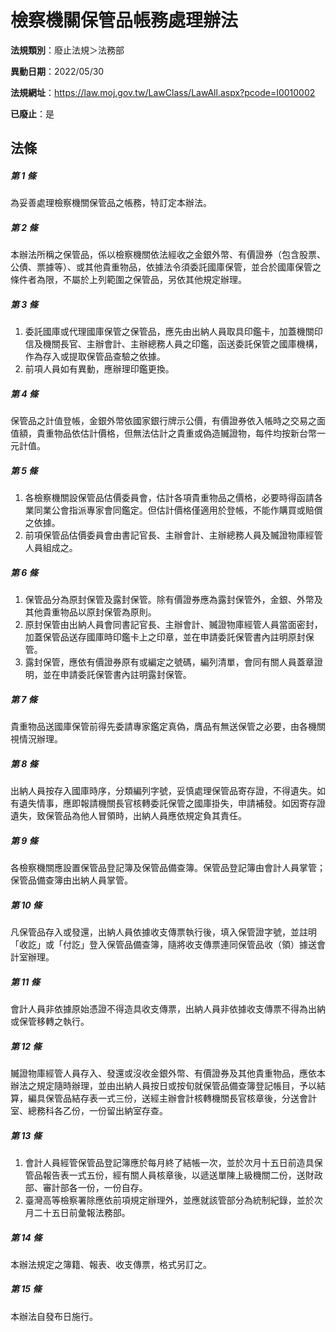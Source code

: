 # 檢察機關保管品帳務處理辦法

**法規類別**：廢止法規＞法務部

**異動日期**：2022/05/30  

**法規網址**：https://law.moj.gov.tw/LawClass/LawAll.aspx?pcode=I0010002

**已廢止**：是



## 法條
##### 第 1 條
為妥善處理檢察機關保管品之帳務，特訂定本辦法。

##### 第 2 條
本辦法所稱之保管品，係以檢察機關依法經收之金銀外幣、有價證券（包含股票、公債、票據等）、或其他貴重物品，依據法令須委託國庫保管，並合於國庫保管之條件者為限，不屬於上列範圍之保管品，另依其他規定辦理。

##### 第 3 條
1. 委託國庫或代理國庫保管之保管品，應先由出納人員取具印鑑卡，加蓋機關印信及機關長官、主辦會計、主辦總務人員之印鑑，函送委託保管之國庫機構，作為存入或提取保管品查驗之依據。
1. 前項人員如有異動，應辦理印鑑更換。

##### 第 4 條
保管品之計值登帳，金銀外幣依國家銀行牌示公價，有價證券依入帳時之交易之面值額，貴重物品依估計價格，但無法估計之貴重或偽造贓證物，每件均按新台幣一元計值。

##### 第 5 條
1. 各檢察機關設保管品估價委員會，估計各項貴重物品之價格，必要時得函請各業同業公會指派專家會同鑑定。但估計價格僅適用於登帳，不能作購買或賠償之依據。
1. 前項保管品估價委員會由書記官長、主辦會計、主辦總務人員及贓證物庫經管人員組成之。

##### 第 6 條
1. 保管品分為原封保管及露封保管。除有價證券應為露封保管外，金銀、外幣及其他貴重物品以原封保管為原則。
1. 原封保管由出納人員會同書記官長、主辦會計、贓證物庫經管人員當面密封，加蓋保管品送存國庫時印鑑卡上之印章，並在申請委託保管書內註明原封保管。
1. 露封保管，應依有價證券原有或編定之號碼，編列清單，會同有關人員蓋章證明，並在申請委託保管書內註明露封保管。

##### 第 7 條
貴重物品送國庫保管前得先委請專家鑑定真偽，膺品有無送保管之必要，由各機關視情況辦理。

##### 第 8 條
出納人員按存入國庫時序，分類編列字號，妥慎處理保管品寄存證，不得遺失。如有遺失情事，應即報請機關長官核轉委託保管之國庫掛失，申請補發。如因寄存證遺失，致保管品為他人冒領時，出納人員應依規定負其責任。

##### 第 9 條
各檢察機關應設置保管品登記簿及保管品備查簿。保管品登記簿由會計人員掌管；保管品備查簿由出納人員掌管。

##### 第 10 條
凡保管品存入或發還，出納人員依據收支傳票執行後，填入保管證字號，並註明「收訖」或「付訖」登入保管品備查簿，隨將收支傳票連同保管品收（領）據送會計室辦理。

##### 第 11 條
會計人員非依據原始憑證不得造具收支傳票，出納人員非依據收支傳票不得為出納或保管移轉之執行。

##### 第 12 條
贓證物庫經管人員存入、發還或沒收金銀外幣、有價證券及其他貴重物品，應依本辦法之規定隨時辦理，並由出納人員按日或按旬就保管品備查簿登記帳目，予以結算，編具保管品結存表一式三份，送經主辦會計核轉機關長官核章後，分送會計室、總務科各乙份，一份留出納室存查。

##### 第 13 條
1. 會計人員經管保管品登記簿應於每月終了結帳一次，並於次月十五日前造具保管品報告表一式五份，經有關人員核章後，以遞送單陳上級機關二份，送財政部、審計部各一份，一份自存。
1. 臺灣高等檢察署除應依前項規定辦理外，並應就該管部分為統制紀錄，並於次月二十五日前彙報法務部。

##### 第 14 條
本辦法規定之簿籍、報表、收支傳票，格式另訂之。

##### 第 15 條
本辦法自發布日施行。


